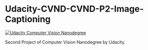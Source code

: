 # Udacity-CVND-CVND-P2-Image-Captioning
[![Udacity Computer Vision Nanodegree](http://tugan0329.bitbucket.io/imgs/github/cvnd.svg)](https://www.udacity.com/course/computer-vision-nanodegree--nd891)<br/>

Second Project of Computer Vision Nanodegree by Udacity. 
